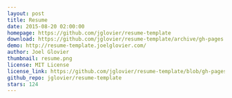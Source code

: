 ```yaml
---
layout: post
title: Resume
date: 2015-08-20 02:00:00
homepage: https://github.com/jglovier/resume-template
download: https://github.com/jglovier/resume-template/archive/gh-pages.zip
demo: http://resume-template.joelglovier.com/
author: Joel Glovier
thumbnail: resume.png
license: MIT License
license_link: https://github.com/jglovier/resume-template/blob/gh-pages/LICENSE
github_repo: jglovier/resume-template
stars: 124
---
```

